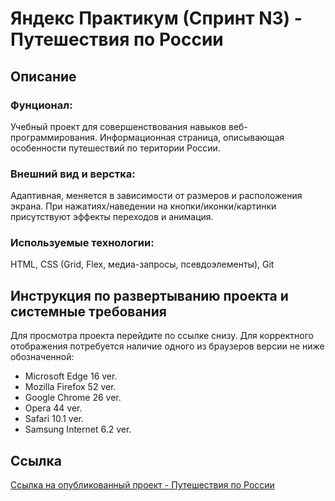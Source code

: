 # Яндекс Практикум (Спринт N3) - Путешествия по России
## Описание
### Фунционал:
Учебный проект для совершенствования навыков веб-программирования. Информационная страница, описывающая особенности путешествий по територии России.
### Внешний вид и верстка:
Адаптивная, меняется в зависимости от размеров и расположения экрана. При нажатиях/наведении на кнопки/иконки/картинки присутствуют эффекты переходов и анимация.
### Используемые технологии:
HTML, CSS (Grid, Flex, медиа-запросы, псевдоэлементы), Git
## Инструкция по развертыванию проекта и системные требования
Для просмотра проекта перейдите по ссылке снизу.
Для корректного отображения потребуется наличие одного из браузеров версии не ниже обозначенной:
* Microsoft Edge 16 ver.
* Mozilla Firefox 52 ver.
* Google Chrome 26 ver.
* Opera 44 ver.
* Safari 10.1 ver.
* Samsung Internet 6.2 ver.
## Ссылка
 [Ссылка на опубликованный проект - Путешествия по России](https://earthlingww-zeitvenus.github.io/russian-travel/index.html)
